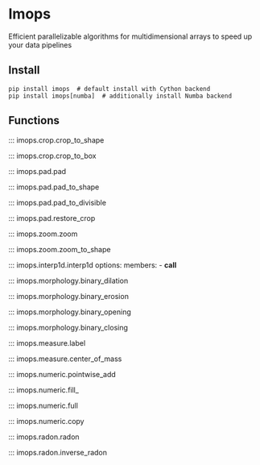 # Imops

Efficient parallelizable algorithms for multidimensional arrays to speed up your data pipelines

## Install

```shell
pip install imops  # default install with Cython backend
pip install imops[numba]  # additionally install Numba backend
```

## Functions


::: imops.crop.crop_to_shape

::: imops.crop.crop_to_box

::: imops.pad.pad

::: imops.pad.pad_to_shape

::: imops.pad.pad_to_divisible

::: imops.pad.restore_crop

::: imops.zoom.zoom

::: imops.zoom.zoom_to_shape

::: imops.interp1d.interp1d
    options:
      members:
        - __call__

::: imops.morphology.binary_dilation

::: imops.morphology.binary_erosion

::: imops.morphology.binary_opening

::: imops.morphology.binary_closing

::: imops.measure.label

::: imops.measure.center_of_mass

::: imops.numeric.pointwise_add

::: imops.numeric.fill_

::: imops.numeric.full

::: imops.numeric.copy

::: imops.radon.radon

::: imops.radon.inverse_radon

